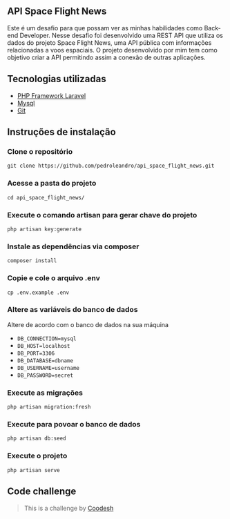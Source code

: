 ## API Space Flight News

Este é um desafio para que possam ver as minhas habilidades como Back-end Developer. Nesse desafio foi desenvolvido uma REST API que utiliza os dados do projeto Space Flight News, uma API pública com informações relacionadas a voos espaciais. O projeto desenvolvido por mim tem como objetivo criar a API permitindo assim a conexão de outras aplicações.

## Tecnologias utilizadas

- [PHP Framework Laravel](https://laravel.com/)
- [Mysql](https://www.mysql.com/)
- [Git](https://git-scm.com/)

## Instruções de instalação

### Clone o repositório

`git clone https://github.com/pedroleandro/api_space_flight_news.git`

### Acesse a pasta do projeto

`cd api_space_flight_news/`

### Execute o comando artisan para gerar chave do projeto

`php artisan key:generate`

### Instale as dependências via composer

`composer install`

### Copie e cole o arquivo .env

`cp .env.example .env`

### Altere as variáveis do banco de dados

Altere de acordo com o banco de dados na sua máquina

- `DB_CONNECTION=mysql`
- `DB_HOST=localhost`
- `DB_PORT=3306`
- `DB_DATABASE=dbname`
- `DB_USERNAME=username`
- `DB_PASSWORD=secret`

### Execute as migrações

`php artisan migration:fresh`

### Execute para povoar o banco de dados

`php artisan db:seed`

### Execute o projeto

`php artisan serve`

## Code challenge
>  This is a challenge by [Coodesh](https://coodesh.com/)

